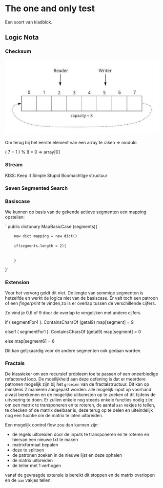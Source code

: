 ﻿# The one and only test

Een soort van kladblok.

## Logic Nota

### Checksum

![Ringbuffer mechanisme](./Files/ring-buffer-array.jpeg)

Om terug bij het eerste element van een array te raken => modulo

( 7 + 1 ) % 8 = 0 => array[0]

### Stream

KISS: Keep It Simple Stupid
Boomachtige structuur

### Seven Segmented Search

### Basiscase

We kunnen op basis van de gekende actieve segmenten een mapping opstellen:

` public dictonary MapBasicCase (segments){

        
        new dict mapping = new dict()

        if(segments.length = 2){


        }






}`

### Extension

Voor het vervorg geldt dit niet. De lengte van sommige segmenten is hetzelfde en werkt de logica niet van de basiscase. Er valt toch een patroon of een *fingerprint* te vinden,zo is er overlap tussen de verschillende cijfers. 

Zo vind je 0,6 of 9 door de overlap te vergelijken met andere cijfers.

if ( segmentFor4 ). ContainsCharsOf (getal9)
    map[segment] = 9

elseif ( segmentFor1 ). ContainsCharsOf (getal9)
    map[segment] = 0

else 
     map[segment6] = 6

    
Dit kan gelijkaardig voor de andere segmenten ook gedaan worden.

### Fractals

De klassieker om een recursief probleem toe te passen of een oneerbiedige refactored loop. De moeilijkheid aan deze oefening is dat er meerdere patronen mogelijk zijn bij het `groeien` van de fractalstructuur. Dit kan op minstens 2 manieren aangepakt worden: alle mogelijk input op voorhand alvast berekenen en de mogelijke uitkomsten op te zoeken of dit tijdens de uitvoering te doen. Er zullen enkele nog steeds enkele functies nodig zijn: om een matrix te transponeren en te roteren, de aantal `aan` vakjes te tellen, te checken of de matrix deelbaar is, deze terug op te delen en uiteindelijk nog een fucntie om de matrix te laten uitbreiden.

Een mogelijk control flow zou dan kunnen zijn:
- de regels uitbreiden door de inputs te transponeren en te roteren en hiervan een nieuwe txt te maken
- matrixformaat bepalen
- deze te splitsen
- de patronen zoeken in de nieuwe lijst en deze ophalen
- de matrix uitbreiden
- de teller met 1 verhogen

vanaf de gevraagde extensie is bereikt dit stoppen en de matrix overlopen en de `aan` vakjes tellen.









